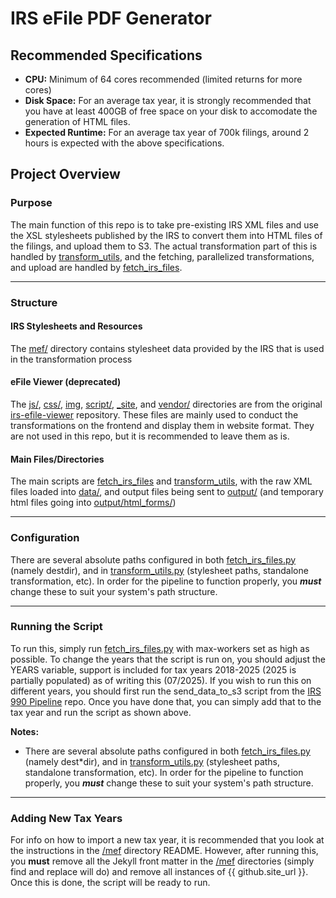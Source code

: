 # IRS eFile PDF Generator

## Recommended Specifications

- **CPU:** Minimum of 64 cores recommended (limited returns for more cores)
- **Disk Space:** For an average tax year, it is strongly recommended that you have at least 400GB of free space on your disk to accomodate the generation of HTML files.
- **Expected Runtime:** For an average tax year of 700k filings, around 2 hours is expected with the above specifications.

## Project Overview

### Purpose

The main function of this repo is to take pre-existing IRS XML files and use the XSL stylesheets published by the IRS to convert them into HTML files of the filings, and upload them to S3. The actual transformation part of this is handled by [transform_utils](transform_utils.py), and the fetching, parallelized transformations, and upload are handled by [fetch_irs_files](fetch_irs_files.py).

---

### Structure

#### IRS Stylesheets and Resources

The [mef/](mef/) directory contains stylesheet data provided by the IRS that is used in the transformation process

#### eFile Viewer (deprecated)

The [js/](js/), [css/](css/), [img](img/), [script/](script/), [\_site](_site/), and [vendor/](vendor/) directories are from the original [irs-efile-viewer](https://github.com/betson/irs-efile-viewer) repository. These files are mainly used to conduct the transformations on the frontend and display them in website format. They are not used in this repo, but it is recommended to leave them as is.

#### Main Files/Directories

The main scripts are [fetch_irs_files](fetch_irs_files.py) and [transform_utils](transform_utils.py), with the raw XML files loaded into [data/](data/), and output files being sent to [output/](output/) (and temporary html files going into [output/html_forms/](output/html_forms/))

---

### Configuration

There are several absolute paths configured in both [fetch_irs_files.py](fetch_irs_files.py) (namely destdir), and in [transform_utils.py](transform_utils.py) (stylesheet paths, standalone transformation, etc). In order for the pipeline to function properly, you **_must_** change these to suit your system's path structure.

---

### Running the Script

To run this, simply run [fetch_irs_files.py](fetch_irs_files.py) with max-workers set as high as possible. To change the years that the script is run on, you should adjust the YEARS variable, support is included for tax years 2018-2025 (2025 is partially populated) as of writing this (07/2025). If you wish to run this on different years, you should first run the send_data_to_s3 script from the [IRS 990 Pipeline](https://github.com/DonorAtlas/IRS990-Pipeline) repo. Once you have done that, you can simply add that to the tax year and run the script as shown above.

**Notes:**

- There are several absolute paths configured in both [fetch_irs_files.py](fetch_irs_files.py) (namely dest*dir), and in [transform_utils.py](transform_utils.py) (stylesheet paths, standalone transformation, etc). In order for the pipeline to function properly, you **_must_** change these to suit your system's path structure.

---

### Adding New Tax Years

For info on how to import a new tax year, it is recommended that you look at the instructions in the [/mef](/mef) directory README. However, after running this, you **must** remove all the Jekyll front matter in the [/mef](/mef) directories (simply find and replace will do) and remove all instances of {{ github.site_url }}. Once this is done, the script will be ready to run.
